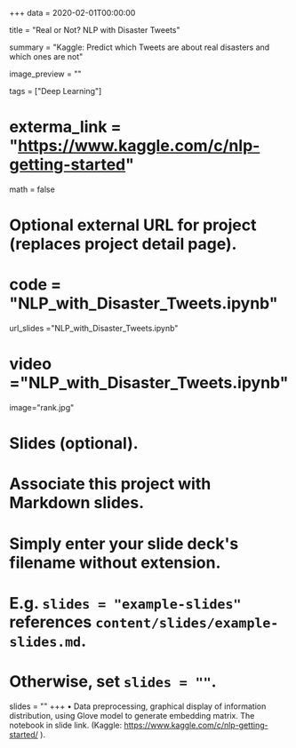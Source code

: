 +++
data = 2020-02-01T00:00:00

title = "Real or Not? NLP with Disaster Tweets"

summary = "Kaggle: Predict which Tweets are about real disasters and which ones are not"

image_preview = ""


tags = ["Deep Learning"]

# exterma_link = "https://www.kaggle.com/c/nlp-getting-started"

math = false

# Optional external URL for project (replaces project detail page).
# code = "NLP_with_Disaster_Tweets.ipynb"
url_slides ="NLP_with_Disaster_Tweets.ipynb"
# video ="NLP_with_Disaster_Tweets.ipynb"
 image="rank.jpg"

 

# Slides (optional).
#   Associate this project with Markdown slides.
#   Simply enter your slide deck's filename without extension.
#   E.g. `slides = "example-slides"` references `content/slides/example-slides.md`.
#   Otherwise, set `slides = ""`.
slides = ""
+++
• Data preprocessing, graphical display of information distribution, using Glove model to generate embedding matrix. The notebook in slide link. (Kaggle: https://www.kaggle.com/c/nlp-getting-started/ ).
